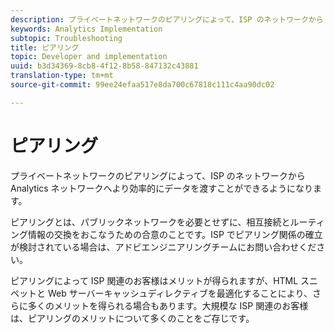 ```yaml
---
description: プライベートネットワークのピアリングによって、ISP のネットワークから Analytics ネットワークへより効率的にデータを渡すことができるようになります。
keywords: Analytics Implementation
subtopic: Troubleshooting
title: ピアリング
topic: Developer and implementation
uuid: b3d34369-8cb8-4f12-8b58-847132c43881
translation-type: tm+mt
source-git-commit: 99ee24efaa517e8da700c67818c111c4aa90dc02

---
```



# ピアリング

プライベートネットワークのピアリングによって、ISP のネットワークから Analytics ネットワークへより効率的にデータを渡すことができるようになります。

ピアリングとは、パブリックネットワークを必要とせずに、相互接続とルーティング情報の交換をおこなうための合意のことです。ISP でピアリング関係の確立が検討されている場合は、アドビエンジニアリングチームにお問い合わせください。

ピアリングによって ISP 関連のお客様はメリットが得られますが、HTML スニペットと Web サーバーキャッシュディレクティブを最適化することにより、さらに多くのメリットを得られる場合もあります。大規模な ISP 関連のお客様は、ピアリングのメリットについて多くのことをご存じです。
